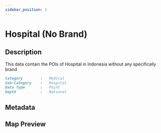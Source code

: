 ```yaml
---
sidebar_position: 1
---
```


# Hospital (No Brand)

## Description

This data contain the POIs of Hospital in Indonesia without any specifically brand

```md title="Hospital (No Brand)"{1-4}
Category        :   Medical
Sub-Category    :   Hospital
Data Type       :   Point
Depth           :   National
```

## Metadata

## Map Preview